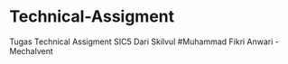 # Technical-Assigment
Tugas Technical Assigment SIC5 Dari Skilvul
#Muhammad Fikri Anwari - Mechalvent
